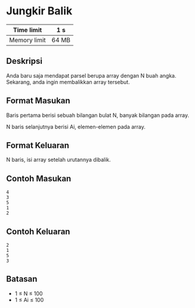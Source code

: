 # Jungkir Balik

| Time limit | 1 s |
| --- | --- |
| Memory limit | 64 MB |

## Deskripsi

Anda baru saja mendapat parsel berupa array dengan N buah angka. Sekarang, anda ingin membalikkan array tersebut.

## Format Masukan

Baris pertama berisi sebuah bilangan bulat N, banyak bilangan pada array.

N baris selanjutnya berisi Ai, elemen-elemen pada array.

## Format Keluaran

N baris, isi array setelah urutannya dibalik.

## Contoh Masukan

    4
    3
    5
    1
    2

## Contoh Keluaran

    2
    1
    5
    3

## Batasan

- 1 ≤ N ≤ 100
- 1 ≤ Ai ≤ 100
